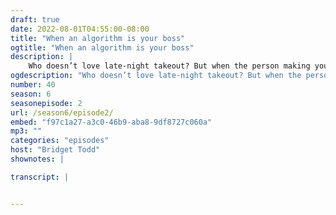 ```yaml
---
draft: true
date: 2022-08-01T04:55:00-08:00
title: "When an algorithm is your boss"
ogtitle: "When an algorithm is your boss"
description: |
    Who doesn’t love late-night takeout? But when the person making your delivery reports directly to an algorithm instead of a human boss, don’t they have a right to know how it works? Gig work is precarious work for people across the globe. But workers are pushing back.
ogdescription: "Who doesn’t love late-night takeout? But when the person making your delivery reports directly to an algorithm instead of a human boss, don’t they have a right to know how it works? Gig work is precarious work for people across the globe. But workers are pushing back."
number: 40
season: 6
seasonepisode: 2
url: /season6/episode2/
embed: "f97c1a27-a3c0-46b9-aba8-9df8727c060a"
mp3: ""
categories: "episodes"
host: "Bridget Todd"
shownotes: |

transcript: |


---
```

